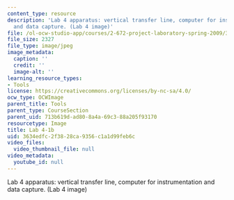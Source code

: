```yaml
---
content_type: resource
description: 'Lab 4 apparatus: vertical transfer line, computer for instrumentation
  and data capture. (Lab 4 image)'
file: /ol-ocw-studio-app/courses/2-672-project-laboratory-spring-2009/3634edfc2f3828ca9356c1a1d99feb6c_lab41b.jpg
file_size: 2327
file_type: image/jpeg
image_metadata:
  caption: ''
  credit: ''
  image-alt: ''
learning_resource_types:
- Tools
license: https://creativecommons.org/licenses/by-nc-sa/4.0/
ocw_type: OCWImage
parent_title: Tools
parent_type: CourseSection
parent_uid: 713b619d-ad80-8a4a-69c3-88a205f93170
resourcetype: Image
title: Lab 4-1b
uid: 3634edfc-2f38-28ca-9356-c1a1d99feb6c
video_files:
  video_thumbnail_file: null
video_metadata:
  youtube_id: null
---
```

Lab 4 apparatus: vertical transfer line, computer for instrumentation and data capture. (Lab 4 image)
